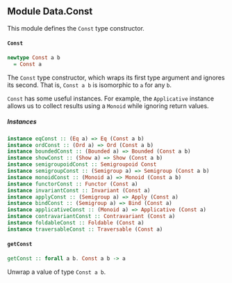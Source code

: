 ## Module Data.Const

This module defines the `Const` type constructor.

#### `Const`

``` purescript
newtype Const a b
  = Const a
```

The `Const` type constructor, which wraps its first type argument
and ignores its second. That is, `Const a b` is isomorphic to `a`
for any `b`.

`Const` has some useful instances. For example, the `Applicative`
instance allows us to collect results using a `Monoid` while
ignoring return values.

##### Instances
``` purescript
instance eqConst :: (Eq a) => Eq (Const a b)
instance ordConst :: (Ord a) => Ord (Const a b)
instance boundedConst :: (Bounded a) => Bounded (Const a b)
instance showConst :: (Show a) => Show (Const a b)
instance semigroupoidConst :: Semigroupoid Const
instance semigroupConst :: (Semigroup a) => Semigroup (Const a b)
instance monoidConst :: (Monoid a) => Monoid (Const a b)
instance functorConst :: Functor (Const a)
instance invariantConst :: Invariant (Const a)
instance applyConst :: (Semigroup a) => Apply (Const a)
instance bindConst :: (Semigroup a) => Bind (Const a)
instance applicativeConst :: (Monoid a) => Applicative (Const a)
instance contravariantConst :: Contravariant (Const a)
instance foldableConst :: Foldable (Const a)
instance traversableConst :: Traversable (Const a)
```

#### `getConst`

``` purescript
getConst :: forall a b. Const a b -> a
```

Unwrap a value of type `Const a b`.


